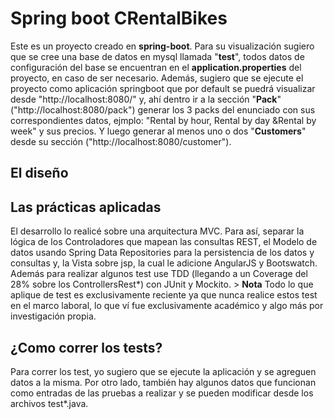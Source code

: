 # Spring boot CRentalBikes

Este es un proyecto creado en **spring-boot**. Para su visualización sugiero que se cree una base de datos en mysql llamada "**test**", todos datos de configuración del base se encuentran en el **application.properties** del proyecto, en caso de ser necesario. 
 Además, sugiero que se ejecute el proyecto como aplicación springboot que por default se puedrá visualizar desde "http://localhost:8080/" y, ahí dentro ir a la sección "**Pack**" ("http://localhost:8080/pack") generar los 3 packs del enunciado con sus correspondientes datos, ejmplo: "Rental by hour, Rental by day &Rental by week" y sus precios. Y luego generar al menos uno o dos "**Customers**" desde su sección ("http://localhost:8080/customer").

## El diseño



## Las prácticas aplicadas

El desarrollo lo realicé sobre una arquitectura MVC. Para así, separar la lógica de los Controladores que mapean las consultas REST, el Modelo de datos usando Spring Data Repositories para la persistencia de los datos y consultas y, la Vista sobre jsp, la cual le adicione AngularJS y Bootswatch. Además para realizar algunos test use TDD (llegando a un Coverage del 28% sobre los ControllersRest*) con JUnit y Mockito.
	> **Nota** Todo lo que aplique de test es exclusivamente reciente ya que nunca realice estos test en el marco laboral, lo que ví fue exclusivamente académico y algo más por investigación propia.
	
## ¿Como correr los tests?

Para correr los test, yo sugiero que se ejecute la aplicación y se agreguen datos a la misma. Por otro lado, también hay algunos datos que funcionan como entradas de las pruebas a realizar y se pueden modificar desde los archivos test*.java. 
